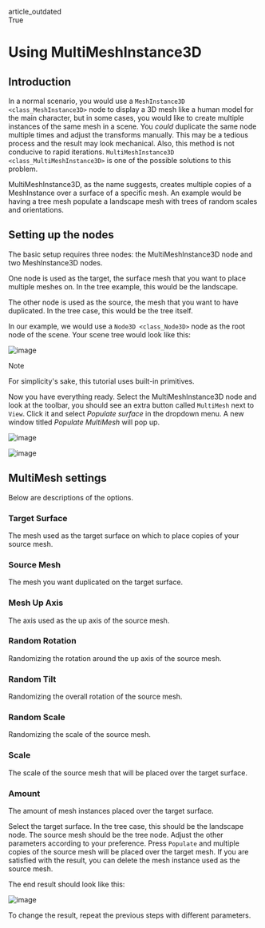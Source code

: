 article\_outdated  
True

# Using MultiMeshInstance3D

## Introduction

In a normal scenario, you would use a
`MeshInstance3D <class_MeshInstance3D>` node to display a 3D mesh like a
human model for the main character, but in some cases, you would like to
create multiple instances of the same mesh in a scene. You *could*
duplicate the same node multiple times and adjust the transforms
manually. This may be a tedious process and the result may look
mechanical. Also, this method is not conducive to rapid iterations.
`MultiMeshInstance3D <class_MultiMeshInstance3D>` is one of the possible
solutions to this problem.

MultiMeshInstance3D, as the name suggests, creates multiple copies of a
MeshInstance over a surface of a specific mesh. An example would be
having a tree mesh populate a landscape mesh with trees of random scales
and orientations.

## Setting up the nodes

The basic setup requires three nodes: the MultiMeshInstance3D node and
two MeshInstance3D nodes.

One node is used as the target, the surface mesh that you want to place
multiple meshes on. In the tree example, this would be the landscape.

The other node is used as the source, the mesh that you want to have
duplicated. In the tree case, this would be the tree itself.

In our example, we would use a `Node3D <class_Node3D>` node as the root
node of the scene. Your scene tree would look like this:

![image](img/multimesh_scene_tree.png)

Note

For simplicity's sake, this tutorial uses built-in primitives.

Now you have everything ready. Select the MultiMeshInstance3D node and
look at the toolbar, you should see an extra button called `MultiMesh`
next to `View`. Click it and select *Populate surface* in the dropdown
menu. A new window titled *Populate MultiMesh* will pop up.

![image](img/multimesh_toolbar.png)

![image](img/multimesh_settings.png)

## MultiMesh settings

Below are descriptions of the options.

### Target Surface

The mesh used as the target surface on which to place copies of your
source mesh.

### Source Mesh

The mesh you want duplicated on the target surface.

### Mesh Up Axis

The axis used as the up axis of the source mesh.

### Random Rotation

Randomizing the rotation around the up axis of the source mesh.

### Random Tilt

Randomizing the overall rotation of the source mesh.

### Random Scale

Randomizing the scale of the source mesh.

### Scale

The scale of the source mesh that will be placed over the target
surface.

### Amount

The amount of mesh instances placed over the target surface.

Select the target surface. In the tree case, this should be the
landscape node. The source mesh should be the tree node. Adjust the
other parameters according to your preference. Press `Populate` and
multiple copies of the source mesh will be placed over the target mesh.
If you are satisfied with the result, you can delete the mesh instance
used as the source mesh.

The end result should look like this:

![image](img/multimesh_result.png)

To change the result, repeat the previous steps with different
parameters.
